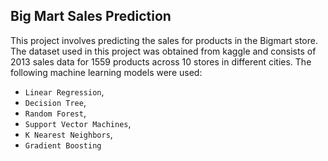 ## Big Mart Sales Prediction
This project involves predicting the sales for products in the Bigmart store. The dataset used in this project was obtained from kaggle and consists of 2013 sales data for 1559 products across 10 stores in different cities. The following machine learning models were used:
- `Linear Regression`,
- `Decision Tree`,
- `Random Forest`,
- `Support Vector Machines`,
- `K Nearest Neighbors`,
- `Gradient Boosting`